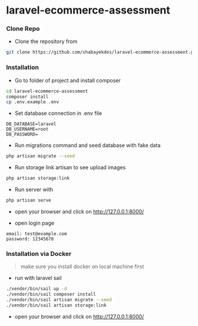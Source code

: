 # laravel-ecommerce-assessment


### Clone Repo

- Clone the repository from 

```bash
git clone https://github.com/shabayekdes/laravel-ecommerce-assessment.git
```

### Installation

- Go to folder of project and install composer

```bash
cd laravel-ecommerce-assessment
composer install
cp .env.example .env
```

- Set database connection in .env file

```
DB_DATABASE=laravel
DB_USERNAME=root
DB_PASSWORD=
```

- Run migrations command and seed database with fake data

```bash
php artisan migrate --seed
```

- Run storage link artisan to see upload images

```bash
php artisan storage:link
```

- Run server with 

```bash
php artisan serve
```

- open your browser and click on http://127.0.0.1:8000/

- open login page 

```
email: test@example.com
password: 12345678
```

### Installation via Docker

> make sure you install docker on local machine first 

- run with laravel sail

```bash
./vendor/bin/sail up -d
./vendor/bin/sail composer install
./vendor/bin/sail artisan migrate --seed
./vendor/bin/sail artisan storage:link
```

- open your browser and click on http://127.0.0.1:8000/

